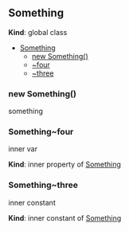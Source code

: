 ## Something
**Kind**: global class  

* [Something](#markdown-header-something)
    * [new Something()](#markdown-header-new-something)
    * [~four](#markdown-header-somethingfour)
    * [~three](#markdown-header-somethingthree)

### new Something()
something

### Something~four
inner var

**Kind**: inner property of [Something](#markdown-header-new-something)  
### Something~three
inner constant

**Kind**: inner constant of [Something](#markdown-header-new-something)  
